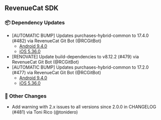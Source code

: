 ## RevenueCat SDK
### 📦 Dependency Updates
* [AUTOMATIC BUMP] Updates purchases-hybrid-common to 17.4.0 (#482) via RevenueCat Git Bot (@RCGitBot)
  * [Android 9.4.0](https://github.com/RevenueCat/purchases-android/releases/tag/9.4.0)
  * [iOS 5.36.0](https://github.com/RevenueCat/purchases-ios/releases/tag/5.36.0)
* [RENOVATE] Update build-dependencies to v8.12.2 (#479) via RevenueCat Git Bot (@RCGitBot)
* [AUTOMATIC BUMP] Updates purchases-hybrid-common to 17.2.0 (#477) via RevenueCat Git Bot (@RCGitBot)
  * [Android 9.4.0](https://github.com/RevenueCat/purchases-android/releases/tag/9.4.0)
  * [iOS 5.36.0](https://github.com/RevenueCat/purchases-ios/releases/tag/5.36.0)

### 🔄 Other Changes
* Add warning with 2.x issues to all versions since 2.0.0 in CHANGELOG (#481) via Toni Rico (@tonidero)
